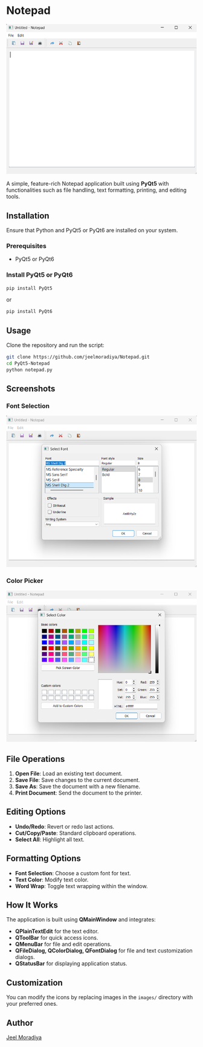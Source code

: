 # Notepad

![PyQt5 Notepad](images/main_interface.png)

A simple, feature-rich Notepad application built using **PyQt5** with functionalities such as file handling, text formatting, printing, and editing tools.

## Installation

Ensure that Python and PyQt5 or PyQt6 are installed on your system.

### Prerequisites

- PyQt5 or PyQt6

### Install PyQt5 or PyQt6

```bash
pip install PyQt5
```
or 
```bash
pip install PyQt6
```

## Usage

Clone the repository and run the script:

```bash
git clone https://github.com/jeelmoradiya/Notepad.git
cd PyQt5-Notepad
python notepad.py
```

## Screenshots

### Font Selection
![Font Selection](images/font_selection.png)

### Color Picker
![Color Picker](images/color_picker.png)

## File Operations

1. **Open File**: Load an existing text document.
2. **Save File**: Save changes to the current document.
3. **Save As**: Save the document with a new filename.
4. **Print Document**: Send the document to the printer.

## Editing Options

- **Undo/Redo**: Revert or redo last actions.
- **Cut/Copy/Paste**: Standard clipboard operations.
- **Select All**: Highlight all text.

## Formatting Options

- **Font Selection**: Choose a custom font for text.
- **Text Color**: Modify text color.
- **Word Wrap**: Toggle text wrapping within the window.

## How It Works

The application is built using **QMainWindow** and integrates:

- **QPlainTextEdit** for the text editor.
- **QToolBar** for quick access icons.
- **QMenuBar** for file and edit operations.
- **QFileDialog, QColorDialog, QFontDialog** for file and text customization dialogs.
- **QStatusBar** for displaying application status.

## Customization

You can modify the icons by replacing images in the `images/` directory with your preferred ones.

## Author

[Jeel Moradiya](https://github.com/jeelmoradiya)

